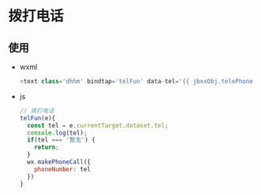 # 拨打电话

## 使用

*   wxml

    ```javascript
    <text class='dhhm' bindtap='telFun' data-tel='{{ jbxxObj.telePhone }}'>{{ jbxxObj.telePhone || '暂无' }}</text>
    ```

*   js

    ```javascript
    // 拨打电话
    telFun(e){
      const tel = e.currentTarget.dataset.tel;
      console.log(tel);
      if(tel === '暂无') {
        return;
      }
      wx.makePhoneCall({
        phoneNumber: tel
      })
    }
    ```
